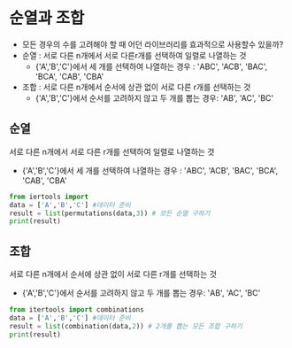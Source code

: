 # 순열과 조합

- 모든 경우의 수를 고려해야 할 때 어던 라이브러리를 효과적으로 사용할수 있을까?
- 순열 : 서로 다른 n개에서 서로 다른r개를 선택하여 일렬로 나열하는 것
  - {'A','B','C'}에서 세 개를 선택하여 나열하는 경우 : 'ABC', 'ACB', 'BAC', 'BCA', 'CAB', 'CBA'
- 조합 : 서로 다른 n개에서 순서에 상관 없이 서로 다른 r개를 선택하는 것
  - {'A','B','C'}에서 순서를 고려하지 않고 두 개를 뽑는 경우: 'AB', 'AC', 'BC'

## 순열

서로 다른 n개에서 서로 다른 r개를 선택하여 일렬로 나열하는 것

- {'A','B','C'}에서 세 개를 선택하여 나열하는 경우 : 'ABC', 'ACB', 'BAC', 'BCA', 'CAB', 'CBA'

```py
from iertools import
data = ['A','B','C'] #데이터 준비
result = list(permutations(data,3)) # 모든 순열 구하기
print(result) 
```

## 조합
서로 다른 n개에서 순서에 상관 없이 서로 다른 r개를 선택하는 것
- {'A','B','C'}에서 순서를 고려하지 않고 두 개를 뽑는 경우: 'AB', 'AC', 'BC'
```py
from itertools import combinations
data = ['A','B','C'] #데이터 준비
result = list(combination(data,2)) # 2개를 뽑는 모든 조합 구하기
print(result)
```